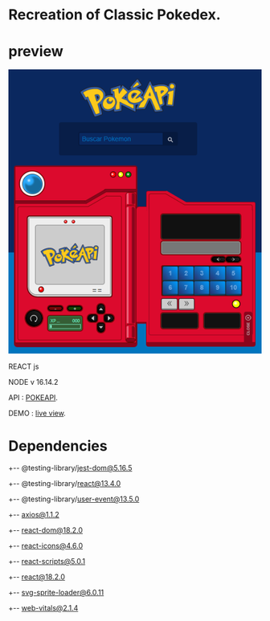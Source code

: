 # Recreation of Classic Pokedex.
# preview

![Image text](https://github.com/KceroStudios/Pokedex/blob/POKEDEX-v0.1/public/prev.png)

REACT js

NODE v 16.14.2

API : [POKEAPI](https://pokeapi.co/).

DEMO : [live view](https://pokedex-rose-chi.vercel.app/).


# Dependencies

+-- @testing-library/jest-dom@5.16.5

+-- @testing-library/react@13.4.0

+-- @testing-library/user-event@13.5.0

+-- axios@1.1.2

+-- react-dom@18.2.0

+-- react-icons@4.6.0

+-- react-scripts@5.0.1

+-- react@18.2.0

+-- svg-sprite-loader@6.0.11

+-- web-vitals@2.1.4



